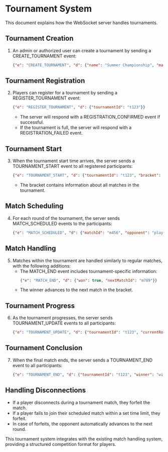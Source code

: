 # Tournament System

This document explains how the WebSocket server handles tournaments.

## Tournament Creation

1. An admin or authorized user can create a tournament by sending a CREATE_TOURNAMENT event:
   ```json
   {"e": "CREATE_TOURNAMENT", "d": {"name": "Summer Championship", "maxParticipants": 16, "startTime": "2023-07-01T12:00:00Z"}}
   ```

## Tournament Registration

2. Players can register for a tournament by sending a REGISTER_TOURNAMENT event:
   ```json
   {"e": "REGISTER_TOURNAMENT", "d": {"tournamentId": "t123"}}
   ```
   - The server will respond with a REGISTRATION_CONFIRMED event if successful.
   - If the tournament is full, the server will respond with a REGISTRATION_FAILED event.

## Tournament Start

3. When the tournament start time arrives, the server sends a TOURNAMENT_START event to all registered participants:
   ```json
   {"e": "TOURNAMENT_START", "d": {"tournamentId": "t123", "bracket": [...]}}}
   ```
   - The bracket contains information about all matches in the tournament.

## Match Scheduling

4. For each round of the tournament, the server sends MATCH_SCHEDULED events to the participants:
   ```json
   {"e": "MATCH_SCHEDULED", "d": {"matchId": "m456", "opponent": "playerUsername", "startTime": "2023-07-01T13:00:00Z"}}
   ```

## Match Handling

5. Matches within the tournament are handled similarly to regular matches, with the following additions:
   - The MATCH_END event includes tournament-specific information:
     ```json
     {"e": "MATCH_END", "d": {"won": true, "nextMatchId": "m789"}}
     ```
   - The winner advances to the next match in the bracket.

## Tournament Progress

6. As the tournament progresses, the server sends TOURNAMENT_UPDATE events to all participants:
   ```json
   {"e": "TOURNAMENT_UPDATE", "d": {"tournamentId": "t123", "currentRound": 2, "remainingPlayers": 8}}
   ```

## Tournament Conclusion

7. When the final match ends, the server sends a TOURNAMENT_END event to all participants:
   ```json
   {"e": "TOURNAMENT_END", "d": {"tournamentId": "t123", "winner": "winnerUsername", "finalStandings": [...]}}
   ```

## Handling Disconnections

- If a player disconnects during a tournament match, they forfeit the match.
- If a player fails to join their scheduled match within a set time limit, they forfeit.
- In case of forfeits, the opponent automatically advances to the next round.

This tournament system integrates with the existing match handling system, providing a structured competition format for players.